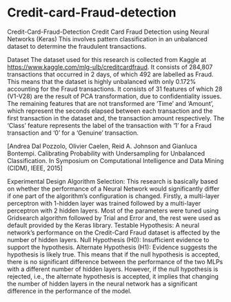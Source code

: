 # Credit-card-Fraud-detection

Credit-Card-Fraud-Detection
Credit Card Fraud Detection using Neural Networks (Keras) This involves pattern classification in an unbalanced dataset to determine the fraudulent transactions.

Dataset
The dataset used for this research is collected from Kaggle at https://www.kaggle.com/mlg-ulb/creditcardfraud. It consists of 284,807 transactions that occurred in 2 days, of which 492 are labelled as Fraud. This means that the dataset is highly unbalanced with only 0.172% accounting for the Fraud transactions. It consists of 31 features of which 28 (V1-V28) are the result of PCA transformation, due to confidentiality issues. The remaining features that are not transformed are ‘Time’ and ‘Amount’, which represent the seconds elapsed between each transaction and the first transaction in the dataset and, the transaction amount respectively. The ‘Class’ feature represents the label of the transaction with ‘1’ for a Fraud transaction and ‘0’ for a ‘Genuine’ transaction.

[Andrea Dal Pozzolo, Olivier Caelen, Reid A. Johnson and Gianluca Bontempi. Calibrating Probability with Undersampling for Unbalanced Classification. In Symposium on Computational Intelligence and Data Mining (CIDM), IEEE, 2015]

Experimental Design
Algorithm Selection: This research is basically based on whether the performance of a Neural Network would significantly differ if one part of the algorithm’s configuration is changed. Firstly, a multi-layer perceptron with 1-hidden layer was trained followed by a multi-layer perceptron with 2 hidden layers. Most of the parameters were tuned using Gridsearch algorithm followed by Trial and Error and, the rest were used as default provided by the Keras library.
Testable Hypothesis: A neural network’s performance on the Credit-Card Fraud dataset is affected by the number of hidden layers.
Null Hypothesis (H0): Insufficient evidence to support the hypothesis.
Alternate Hypothesis (H1): Evidence suggests the hypothesis is likely true.
This means that if the null hypothesis is accepted, there is no significant difference between the performance of the two MLPs with a different number of hidden layers. However, if the null hypothesis is rejected, i.e., the alternate hypothesis is accepted, it implies that changing the number of hidden layers in the neural network has a significant difference in the performance of the model.
